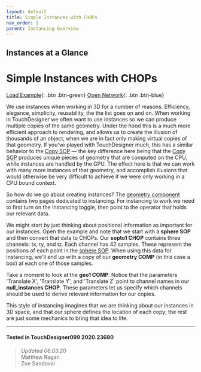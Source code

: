 ```yaml
---
layout: default
title: Simple Instances with CHOPs
nav_order: 1
parent: Instancing Overview
---
```


## Instances at a Glance
# Simple Instances with CHOPs

[Load Example](?remoteTox=){: .btn .btn-green} [Open Network](?openNetwork=True){: .btn .btn-blue}

We use instances when working in 3D for a number of reasons. Efficiency, elegance, simplicity, reusability, the the list goes on and on. When working in TouchDesigner we often want to use instances so we can produce multiple copies of the same geometry. Under the hood this is a much more efficient approach to rendering, and allows us to create the illusion of thousands of an object, when we are in fact only making virtual copies of that geometry. If you've played with TouchDesigner much, this has a similar behavior to the [Copy SOP](https://docs.derivative.ca/Copy_SOP) — the key difference here being that the [Copy SOP](https://docs.derivative.ca/Copy_SOP) produces unique pieces of geometry that are computed on the CPU, while instances are handled by the GPU. The effect here is that we can work with many more instances of that geometry, and accomplish illusions that would otherwise be very difficult to achieve if we were only working in a CPU bound context.

So how do we go about creating instances? The [geometry component](https://docs.derivative.ca/Geometry_COMP) contains two pages dedicated to instancing. For instancing to work we need to first turn on the Instancing toggle, then point to the operator that holds our relevant data.

We might start by just thinking about positional information as important for our instances. Open the example and note that we start with a **sphere SOP** and then convert that data to CHOPs. Our **sopto1 CHOP** contains three channels: tx, ty, and tz. Each channel has 42 samples. These represent the positions of each point in the [sphere SOP](https://docs.derivative.ca/Sphere_SOP). When using this data for instancing, we'll end up with a copy of our **geometry COMP** (in this case a box) at each one of those samples.

Take a moment to look at the **geo1 COMP**. Notice that the parameters 'Translate X', 'Translate Y', and 'Translate Z' point to channel names in our **null_instances CHOP**. These parameters let us specify which channels should be used to derive relevant information for our copies.

This style of instancing imagines that we are thinking about our instances in 3D space, and that our sphere defines the location of each copy; the rest are just some mechanics to bring that idea to life.

---

#### Tested in TouchDesigner099 2020.23680 
>*Updated 06.03.20*  
Matthew Ragan  
Zoe Sandoval  